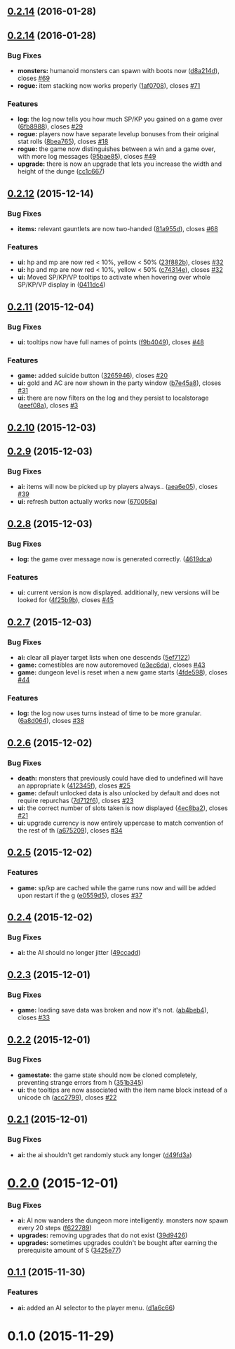 <a name="0.2.14"></a>
## [0.2.14](https://github.com/seiyria/Roguathia/compare/0.2.14...v0.2.14) (2016-01-28)




<a name="0.2.14"></a>
## [0.2.14](https://github.com/seiyria/Roguathia/compare/0.2.13...0.2.14) (2016-01-28)


### Bug Fixes

* **monsters:** humanoid monsters can spawn with boots now ([d8a214d](https://github.com/seiyria/Roguathia/commit/d8a214d)), closes [#69](https://github.com/seiyria/Roguathia/issues/69)
* **rogue:** item stacking now works properly ([1af0708](https://github.com/seiyria/Roguathia/commit/1af0708)), closes [#71](https://github.com/seiyria/Roguathia/issues/71)

### Features

* **log:** the log now tells you how much SP/KP you gained on a game over ([6fb8988](https://github.com/seiyria/Roguathia/commit/6fb8988)), closes [#29](https://github.com/seiyria/Roguathia/issues/29)
* **rogue:** players now have separate levelup bonuses from their original stat rolls ([8bea765](https://github.com/seiyria/Roguathia/commit/8bea765)), closes [#18](https://github.com/seiyria/Roguathia/issues/18)
* **rogue:** the game now distinguishes between a win and a game over, with more log messages ([95bae85](https://github.com/seiyria/Roguathia/commit/95bae85)), closes [#49](https://github.com/seiyria/Roguathia/issues/49)
* **upgrade:** there is now an upgrade that lets you increase the width and height of the dunge ([cc1c667](https://github.com/seiyria/Roguathia/commit/cc1c667))



<a name="0.2.12"></a>
## [0.2.12](https://github.com/seiyria/Roguathia/compare/0.2.11...0.2.12) (2015-12-14)


### Bug Fixes

* **items:** relevant gauntlets are now two-handed ([81a955d](https://github.com/seiyria/Roguathia/commit/81a955d)), closes [#68](https://github.com/seiyria/Roguathia/issues/68)

### Features

* **ui:** hp and mp are now red < 10%, yellow < 50% ([23f882b](https://github.com/seiyria/Roguathia/commit/23f882b)), closes [#32](https://github.com/seiyria/Roguathia/issues/32)
* **ui:** hp and mp are now red < 10%, yellow < 50% ([c74314e](https://github.com/seiyria/Roguathia/commit/c74314e)), closes [#32](https://github.com/seiyria/Roguathia/issues/32)
* **ui:** Moved SP/KP/VP tooltips to activate when hovering over whole SP/KP/VP display in ([0411dc4](https://github.com/seiyria/Roguathia/commit/0411dc4))



<a name="0.2.11"></a>
## [0.2.11](https://github.com/seiyria/Roguathia/compare/0.2.10...0.2.11) (2015-12-04)


### Bug Fixes

* **ui:** tooltips now have full names of points ([f9b4049](https://github.com/seiyria/Roguathia/commit/f9b4049)), closes [#48](https://github.com/seiyria/Roguathia/issues/48)

### Features

* **game:** added suicide button ([3265946](https://github.com/seiyria/Roguathia/commit/3265946)), closes [#20](https://github.com/seiyria/Roguathia/issues/20)
* **ui:** gold and AC are now shown in the party window ([b7e45a8](https://github.com/seiyria/Roguathia/commit/b7e45a8)), closes [#31](https://github.com/seiyria/Roguathia/issues/31)
* **ui:** there are now filters on the log and they persist to localstorage ([aeef08a](https://github.com/seiyria/Roguathia/commit/aeef08a)), closes [#3](https://github.com/seiyria/Roguathia/issues/3)



<a name="0.2.10"></a>
## [0.2.10](https://github.com/seiyria/Roguathia/compare/0.2.9...0.2.10) (2015-12-03)




<a name="0.2.9"></a>
## [0.2.9](https://github.com/seiyria/Roguathia/compare/0.2.8...0.2.9) (2015-12-03)


### Bug Fixes

* **ai:** items will now be picked up by players always.. ([aea6e05](https://github.com/seiyria/Roguathia/commit/aea6e05)), closes [#39](https://github.com/seiyria/Roguathia/issues/39)
* **ui:** refresh button actually works now ([670056a](https://github.com/seiyria/Roguathia/commit/670056a))



<a name="0.2.8"></a>
## [0.2.8](https://github.com/seiyria/Roguathia/compare/0.2.7...0.2.8) (2015-12-03)


### Bug Fixes

* **log:** the game over message now is generated correctly. ([4619dca](https://github.com/seiyria/Roguathia/commit/4619dca))

### Features

* **ui:** current version is now displayed. additionally, new versions will be looked for  ([4f25b9b](https://github.com/seiyria/Roguathia/commit/4f25b9b)), closes [#45](https://github.com/seiyria/Roguathia/issues/45)



<a name="0.2.7"></a>
## [0.2.7](https://github.com/seiyria/Roguathia/compare/0.2.6...0.2.7) (2015-12-03)


### Bug Fixes

* **ai:** clear all player target lists when one descends ([5ef7122](https://github.com/seiyria/Roguathia/commit/5ef7122))
* **game:** comestibles are now autoremoved ([e3ec6da](https://github.com/seiyria/Roguathia/commit/e3ec6da)), closes [#43](https://github.com/seiyria/Roguathia/issues/43)
* **game:** dungeon level is reset when a new game starts ([4fde598](https://github.com/seiyria/Roguathia/commit/4fde598)), closes [#44](https://github.com/seiyria/Roguathia/issues/44)

### Features

* **log:** the log now uses turns instead of time to be more granular. ([6a8d064](https://github.com/seiyria/Roguathia/commit/6a8d064)), closes [#38](https://github.com/seiyria/Roguathia/issues/38)



<a name="0.2.6"></a>
## [0.2.6](https://github.com/seiyria/Roguathia/compare/0.2.5...0.2.6) (2015-12-02)


### Bug Fixes

* **death:** monsters that previously could have died to undefined will have an appropriate k ([412345f](https://github.com/seiyria/Roguathia/commit/412345f)), closes [#25](https://github.com/seiyria/Roguathia/issues/25)
* **game:** default unlocked data is also unlocked by default and does not require repurchas ([7d712f6](https://github.com/seiyria/Roguathia/commit/7d712f6)), closes [#23](https://github.com/seiyria/Roguathia/issues/23)
* **ui:** the correct number of slots taken is now displayed ([4ec8ba2](https://github.com/seiyria/Roguathia/commit/4ec8ba2)), closes [#21](https://github.com/seiyria/Roguathia/issues/21)
* **ui:** upgrade currency is now entirely uppercase to match convention of the rest of th ([a675209](https://github.com/seiyria/Roguathia/commit/a675209)), closes [#34](https://github.com/seiyria/Roguathia/issues/34)



<a name="0.2.5"></a>
## [0.2.5](https://github.com/seiyria/Roguathia/compare/0.2.4...0.2.5) (2015-12-02)


### Features

* **game:** sp/kp are cached while the game runs now and will be added upon restart if the g ([e0559d5](https://github.com/seiyria/Roguathia/commit/e0559d5)), closes [#37](https://github.com/seiyria/Roguathia/issues/37)



<a name="0.2.4"></a>
## [0.2.4](https://github.com/seiyria/Roguathia/compare/0.2.3...0.2.4) (2015-12-02)


### Bug Fixes

* **ai:** the AI should no longer jitter ([49ccadd](https://github.com/seiyria/Roguathia/commit/49ccadd))



<a name="0.2.3"></a>
## [0.2.3](https://github.com/seiyria/Roguathia/compare/0.2.2...0.2.3) (2015-12-01)


### Bug Fixes

* **game:** loading save data was broken and now it's not. ([ab4beb4](https://github.com/seiyria/Roguathia/commit/ab4beb4)), closes [#33](https://github.com/seiyria/Roguathia/issues/33)



<a name="0.2.2"></a>
## [0.2.2](https://github.com/seiyria/Roguathia/compare/0.2.1...0.2.2) (2015-12-01)


### Bug Fixes

* **gamestate:** the game state should now be cloned completely, preventing strange errors from h ([351b345](https://github.com/seiyria/Roguathia/commit/351b345))
* **ui:** the tooltips are now associated with the item name block instead of a unicode ch ([acc2799](https://github.com/seiyria/Roguathia/commit/acc2799)), closes [#22](https://github.com/seiyria/Roguathia/issues/22)



<a name="0.2.1"></a>
## [0.2.1](https://github.com/seiyria/Roguathia/compare/0.2.0...0.2.1) (2015-12-01)


### Bug Fixes

* **ai:** the ai shouldn't get randomly stuck any longer ([d49fd3a](https://github.com/seiyria/Roguathia/commit/d49fd3a))



<a name="0.2.0"></a>
# [0.2.0](https://github.com/seiyria/Roguathia/compare/0.1.1...0.2.0) (2015-12-01)


### Bug Fixes

* **ai:** AI now wanders the dungeon more intelligently. monsters now spawn every 20 steps ([f622789](https://github.com/seiyria/Roguathia/commit/f622789))
* **upgrades:** removing upgrades that do not exist ([39d9426](https://github.com/seiyria/Roguathia/commit/39d9426))
* **upgrades:** sometimes upgrades couldn't be bought after earning the prerequisite amount of S ([3425e77](https://github.com/seiyria/Roguathia/commit/3425e77))



<a name="0.1.1"></a>
## [0.1.1](https://github.com/seiyria/Roguathia/compare/0.1.0...0.1.1) (2015-11-30)


### Features

* **ai:** added an AI selector to the player menu. ([d1a6c66](https://github.com/seiyria/Roguathia/commit/d1a6c66))



<a name="0.1.0"></a>
# 0.1.0 (2015-11-29)




